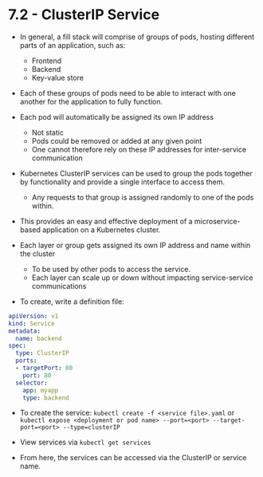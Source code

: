 # 7.2 - ClusterIP Service

- In general, a fill stack will comprise of groups of pods, hosting different parts of an application, such as:
  - Frontend
  - Backend
  - Key-value store

- Each of these groups of pods need to be able to interact with one another for the application to fully function.

- Each pod will automatically be assigned its own IP address
  - Not static
  - Pods could be removed or added at any given point
  - One cannot therefore rely on these IP addresses for inter-service communication

- Kubernetes ClusterIP services can be used to group the pods together by functionality and provide a single interface to access them.
  - Any requests to that group is assigned randomly to one of the pods within.

- This provides an easy and effective deployment of a microservice-based application on a Kubernetes cluster.

- Each layer or group gets assigned its own IP address and name within the cluster
  - To be used by other pods to access the service.
  - Each layer can scale up or down without impacting service-service communications

- To create, write a definition file:

```yaml
apiVersion: v1
kind: Service
metadata:
  name: backend
spec:
  type: ClusterIP
  ports:
  - targetPort: 80
    port: 80
  selector:
    app: myapp
    type: backend
```

- To create the service: `kubectl create -f <service file>.yaml` or `kubectl expose <deployment or pod name> --port=<port> --target-port=<port> --type=clusterIP`

- View services via `kubectl get services`

- From here, the services can be accessed via the ClusterIP or service name.
